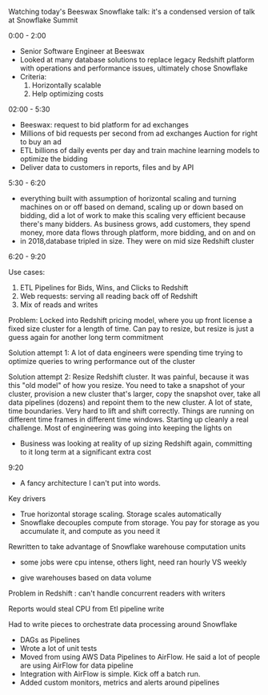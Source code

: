 Watching today's Beeswax Snowflake talk: it's a condensed version of talk at Snowflake Summit

0:00 - 2:00
- Senior Software Engineer at Beeswax
- Looked at many database solutions to replace legacy Redshift platform with operations and performance issues, ultimately chose Snowflake
- Criteria:
    1. Horizontally scalable
    2. Help optimizing costs


02:00 - 5:30
- Beeswax: request to bid platform for ad exchanges
 - Millions of bid requests per second from ad exchanges Auction for right to buy an ad 
- ETL billions of daily events per day and train machine learning models to optimize the bidding 
- Deliver data to customers in reports, files and by API

 5:30 - 6:20
 - everything built with assumption of horizontal scaling and turning machines on or off based on demand, scaling up or down based on bidding, did a lot of work to make this scaling very efficient because there's many bidders. As business grows, add customers, they spend money, more data flows through platform, more bidding, and on and on 
- in 2018,database tripled in size. They were on mid size Redshift cluster

 6:20 - 9:20

Use cases:
1. ETL Pipelines for Bids, Wins, and Clicks to Redshift
 2. Web requests: serving all reading back off of Redshift 
3. Mix of reads and writes

Problem: Locked into Redshift pricing model, where you up front license a fixed size cluster for a length of time. Can pay to resize, but resize is just a guess again for another long term commitment 

Solution attempt 1: A lot of data engineers were spending time trying to optimize queries to wring performance out of the cluster

Solution attempt 2: Resize Redshift cluster. It was painful, because it was this "old model" of how you resize. You need to take a snapshot of your cluster, provision a new cluster that's larger, copy the snapshot over, take all data pipelines (dozens) and repoint them to the new cluster. A lot of state, time boundaries. Very hard to lift and shift correctly. Things are running on different time frames in different time windows. Starting up cleanly a real challenge. Most of engineering was going into keeping the lights on

 - Business was looking at reality of up sizing Redshift again, committing to it long term at a significant extra cost

9:20
- A fancy architecture I can't put into words.

Key drivers
- True horizontal storage scaling. Storage scales automatically
- Snowflake decouples compute from storage. You pay for storage as you accumulate it, and compute as you need it

Rewritten to take advantage of Snowflake warehouse computation units
- some jobs were cpu intense, others light, need ran hourly VS weekly

- give warehouses based on data volume 

Problem in Redshift : can't handle concurrent readers with writers

Reports would steal CPU from Etl pipeline write

Had to write pieces to orchestrate data processing around Snowflake
- DAGs as Pipelines
- Wrote a lot of unit tests
- Moved from using AWS Data Pipelines to AirFlow. He said a lot of people are using AirFlow for data pipeline 
- Integration with AirFlow is simple. Kick off a batch run. 
- Added custom monitors, metrics and alerts around pipelines 


